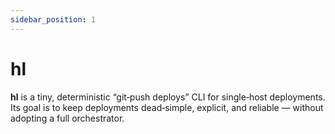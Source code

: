 ```yaml
---
sidebar_position: 1
---
```


# hl

**hl** is a tiny, deterministic “git‑push deploys” CLI for single‑host deployments. Its goal is to keep deployments dead‑simple, explicit, and reliable — without adopting a full orchestrator.
